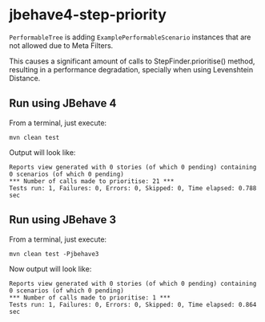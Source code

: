 # jbehave4-step-priority

`PerformableTree` is adding `ExamplePerformableScenario` instances that are not allowed due to Meta Filters.

This causes a significant amount of calls to StepFinder.prioritise() method, resulting in a performance degradation, specially when using Levenshtein Distance.

## Run using JBehave 4

From a terminal, just execute:

`mvn clean test`

Output will look like:

```
Reports view generated with 0 stories (of which 0 pending) containing 0 scenarios (of which 0 pending)
*** Number of calls made to prioritise: 21 ***
Tests run: 1, Failures: 0, Errors: 0, Skipped: 0, Time elapsed: 0.788 sec
```

## Run using JBehave 3

From a terminal, just execute:

`mvn clean test -Pjbehave3`

Now output will look like:

```
Reports view generated with 0 stories (of which 0 pending) containing 0 scenarios (of which 0 pending)
*** Number of calls made to prioritise: 1 ***
Tests run: 1, Failures: 0, Errors: 0, Skipped: 0, Time elapsed: 0.864 sec
```
